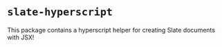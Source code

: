 
# `slate-hyperscript`

This package contains a hyperscript helper for creating Slate documents with JSX!
